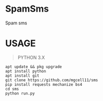 # SpamSms
Spam sms

# USAGE
> PYTHON 3.X
```
apt update && pkg upgrade
apt install python
apt install git
git clone https://github.com/mgcell11/sms
pip install requests mechanize bs4
cd sms
python run.py
```
